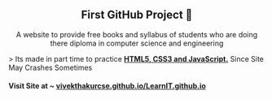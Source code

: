 <h2 align="center">First GitHub Project 🔰</h2>

<p align="center"> A website to provide free books and syllabus of students who are doing there diploma in computer science and engineering</p>

<p> 
> Its made in part time to practice
 <b><a href="#">HTML5, CSS3 and JavaScript.</a></b> 
Since Site May Crashes Sometimes</p>



<h4>Visit Site at ~ <a href="https://vivekthakurcse.github.io/LearnIT.github.io/">vivekthakurcse.github.io/LearnIT.github.io</a></h4>
